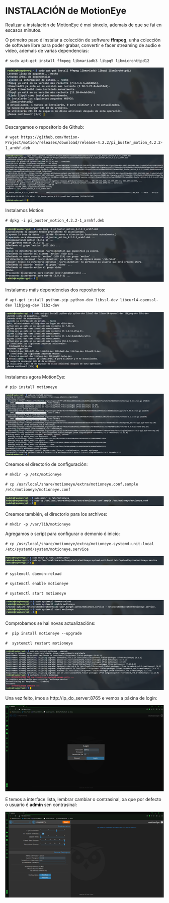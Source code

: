 #	INSTALACIÓN de MotionEye

Realizar a instalación de MotionEye é moi sinxelo, ademais de que se fai en escasos minutos.

O primeiro paso é instalar a colección de software **ffmpeg**, unha colección de software libre para poder grabar, convertir e facer streaming de audio e vídeo, ademais de varias dependencias:

`# sudo apt-get install ffmpeg libmariadb3 libpq5 libmicrohttpd12`

![motioneye_1](doc/img/motioneye_images/1.PNG)

Descargamos o repositorio de Github:

`# wget https://github.com/Motion-Project/motion/releases/download/release-4.2.2/pi_buster_motion_4.2.2-1_armhf.deb`

![motioneye_2](doc/img/motioneye_images/2.PNG)

Instalamos Motion:

`# dpkg -i pi_buster_motion_4.2.2-1_armhf.deb`

![motioneye_3](doc/img/motioneye_images/3.PNG)

Instalamos máis dependencias dos repositorios:

`# apt-get install python-pip python-dev libssl-dev libcurl4-openssl-dev libjpeg-dev libz-dev`

![motioneye_4](doc/img/motioneye_images/4.PNG)

Instalamos agora MotionEye:

`# pip install motioneye`

![motioneye_5](doc/img/motioneye_images/5.PNG)

Creamos el directorio de configuración:

`# mkdir -p /etc/motioneye`

`# cp /usr/local/share/motioneye/extra/motioneye.conf.sample /etc/motioneye/motioneye.conf`

![motioneye_6](doc/img/motioneye_images/6.PNG)

Creamos también, el directorio para los archivos:

`# mkdir -p /var/lib/motioneye`

Agregamos o script para configurar o demonio ó inicio:

`# cp /usr/local/share/motioneye/extra/motioneye.systemd-unit-local /etc/systemd/system/motioneye.service`

![motioneye_7](doc/img/motioneye_images/7.PNG)

`# systemctl daemon-reload`

`# systemctl enable motioneye`

`# systemctl start motioneye`

![motioneye_8](doc/img/motioneye_images/8.PNG)

Comprobamos se hai novas actualizacións:

`#  pip install motioneye --upgrade`

`#  systemctl restart motioneye`

![motioneye_9](doc/img/motioneye_images/9.PNG)

Una vez feito, imos a http://ip_do_server:8765 e vemos a páxina de login:

![motioneye_10](doc/img/motioneye_images/10.PNG)


E temos a interface lista, lembrar cambiar o contrasinal, xa que por defecto o usuario é **admin** sen contrasinal:

![motioneye_11](doc/img/motioneye_images/11.PNG)








